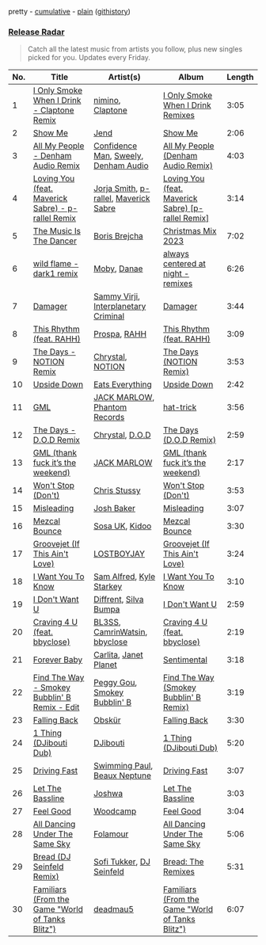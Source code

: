 pretty - [cumulative](/playlists/cumulative/Release%20Radar.md) - [plain](/playlists/plain/37i9dQZEVXbsudmxBFKW7G) ([githistory](https://github.githistory.xyz/vitokorn/spotify-playlist-archive/blob/master/playlists/plain/37i9dQZEVXbsudmxBFKW7G))
### [Release Radar](https://open.spotify.com/playlist/37i9dQZEVXbsudmxBFKW7G)

> Catch all the latest music from artists you follow, plus new singles picked for you. Updates every Friday.

| No. | Title | Artist(s) | Album | Length |
|---|---|---|---|---|
| 1 | [I Only Smoke When I Drink - Claptone Remix](https://open.spotify.com/track/1OtJwDNkoC25sBrBu6wHJv) | [nimino](https://open.spotify.com/artist/5x0R3zoC09GMiRJomoexLV), [Claptone](https://open.spotify.com/artist/4mncDFjVLUa3s025Tct3Ry) | [I Only Smoke When I Drink Remixes](https://open.spotify.com/album/49SdiGWkN6XqxoYeQPHRzd) | 3:05 |
| 2 | [Show Me](https://open.spotify.com/track/1kr1CuVE3YH4awSCN0Jj08) | [Jend](https://open.spotify.com/artist/56WlN4e9YbaEI8KdXaFgTN) | [Show Me](https://open.spotify.com/album/6hi53PmXjoEF55zbFpgTjH) | 2:06 |
| 3 | [All My People - Denham Audio Remix](https://open.spotify.com/track/7DCe5FBxNioDJ4rqPJPdND) | [Confidence Man](https://open.spotify.com/artist/0RwXnFrEoI8tltFvYpJgP6), [Sweely](https://open.spotify.com/artist/1SYJDHr7kjUL4LlfK1jJ9m), [Denham Audio](https://open.spotify.com/artist/2gyrzIEBDddx6GsW60DnW1) | [All My People (Denham Audio Remix)](https://open.spotify.com/album/6v21rRIAYgEmdSEtBbCgc9) | 4:03 |
| 4 | [Loving You (feat. Maverick Sabre) - p-rallel Remix](https://open.spotify.com/track/1RBwqOOstUHSyDswQW02Hp) | [Jorja Smith](https://open.spotify.com/artist/1CoZyIx7UvdxT5c8UkMzHd), [p-rallel](https://open.spotify.com/artist/0YSI1Vwzd1u7wO7p3md4qD), [Maverick Sabre](https://open.spotify.com/artist/0ukgrNYk51TkMQr0f2Br4Q) | [Loving You (feat. Maverick Sabre) [p-rallel Remix]](https://open.spotify.com/album/10RvfUmFElbOepMjn1nz38) | 3:14 |
| 5 | [The Music Is The Dancer](https://open.spotify.com/track/0MT9UQwK6VpvaTNUWLkkcV) | [Boris Brejcha](https://open.spotify.com/artist/6caPJFLv1wesmM7gwK1ACy) | [Christmas Mix 2023](https://open.spotify.com/album/6ucM5dfEYBPExrcSTwmGfY) | 7:02 |
| 6 | [wild flame - dark1 remix](https://open.spotify.com/track/3NbyKUSoiVjNdl71FhKsw4) | [Moby](https://open.spotify.com/artist/3OsRAKCvk37zwYcnzRf5XF), [Danae](https://open.spotify.com/artist/4XGbImQ57lk6FWLIWYpOWM) | [always centered at night - remixes](https://open.spotify.com/album/0FwiMRIlzKZEXLDwkxxS2j) | 6:26 |
| 7 | [Damager](https://open.spotify.com/track/7lNxQksP0anFNGEq8zsjMS) | [Sammy Virji](https://open.spotify.com/artist/1GuqTQbuixFHD6eBkFwVcb), [Interplanetary Criminal](https://open.spotify.com/artist/6uJ51uV5rYzu1MJkC4CceI) | [Damager](https://open.spotify.com/album/2BtrCfwSWpUByzO4leFHJB) | 3:44 |
| 8 | [This Rhythm (feat. RAHH)](https://open.spotify.com/track/6IJXIYexhKZHKbYYPleAUT) | [Prospa](https://open.spotify.com/artist/6HabM2PUM519iIxervGWSb), [RAHH](https://open.spotify.com/artist/1WR2sls6n0N1usqywvysnX) | [This Rhythm (feat. RAHH)](https://open.spotify.com/album/6byZV4u6nwuuGLFY3TaMzh) | 3:09 |
| 9 | [The Days - NOTION Remix](https://open.spotify.com/track/2FAZskT9yRjp2Oow9szJD8) | [Chrystal](https://open.spotify.com/artist/5bQ3wFgekuIMIcWJuxkqLK), [NOTION](https://open.spotify.com/artist/1uRVM0wBdtyEuU582EeKJM) | [The Days (NOTION Remix)](https://open.spotify.com/album/15gT6ikjvzrlIxQ5eTpqLJ) | 3:53 |
| 10 | [Upside Down](https://open.spotify.com/track/0c4Nc8b09Ry23plhCf387W) | [Eats Everything](https://open.spotify.com/artist/4W991QdgKWX4TO864ypInA) | [Upside Down](https://open.spotify.com/album/3GE1ciHI7qSIoY8HQ2jePH) | 2:42 |
| 11 | [GML](https://open.spotify.com/track/591lLgFEVR2txtMDkmwwE5) | [JACK MARLOW](https://open.spotify.com/artist/5qIDbjJ9VyV3eogXzEA6H3), [Phantom Records](https://open.spotify.com/artist/1dHcunJQkysyrXIhVS7rOE) | [hat-trick](https://open.spotify.com/album/2sJV3sIbIUioDuXELCXSjp) | 3:56 |
| 12 | [The Days - D.O.D Remix](https://open.spotify.com/track/23VwsDnz3bvQYiwOTGfC1L) | [Chrystal](https://open.spotify.com/artist/5bQ3wFgekuIMIcWJuxkqLK), [D.O.D](https://open.spotify.com/artist/0Cs47vvRsPgEfliBU9KDiB) | [The Days (D.O.D Remix)](https://open.spotify.com/album/2dH7BWztKQOznx7LT4l65I) | 2:59 |
| 13 | [GML (thank fuck it’s the weekend)](https://open.spotify.com/track/1ylAagblXaekleEan37UQR) | [JACK MARLOW](https://open.spotify.com/artist/5qIDbjJ9VyV3eogXzEA6H3) | [GML (thank fuck it’s the weekend)](https://open.spotify.com/album/4APevZB8PfwjBUGKNbda0V) | 2:17 |
| 14 | [Won't Stop (Don't)](https://open.spotify.com/track/43FiKNMmSDaI7V1U8i5CZI) | [Chris Stussy](https://open.spotify.com/artist/3BxjasMelf9pKaE4f7Y0So) | [Won't Stop (Don't)](https://open.spotify.com/album/0wL4LsbLuwgFzqytJj97Lu) | 3:53 |
| 15 | [Misleading](https://open.spotify.com/track/6yozk84rHLypCWk50d5mTE) | [Josh Baker](https://open.spotify.com/artist/4zf8Awb8y1X9qwL4oiVRd6) | [Misleading](https://open.spotify.com/album/4a47UgngMFU3wHG12oPQN5) | 3:07 |
| 16 | [Mezcal Bounce](https://open.spotify.com/track/5Wr6bUQZoQYxXonKQCoQAt) | [Sosa UK](https://open.spotify.com/artist/3JlN0MeWVJq0vjvsvWCRZ5), [Kidoo](https://open.spotify.com/artist/0oM2tcepZGxojGEvnYrIOD) | [Mezcal Bounce](https://open.spotify.com/album/2aJEt3IXffsdzso2o80yQa) | 3:30 |
| 17 | [Groovejet (If This Ain't Love)](https://open.spotify.com/track/6LB6i2iCywifKHg0w5PJ1Q) | [LOSTBOYJAY](https://open.spotify.com/artist/1k0BkkbwTGZGBqrNWwuucL) | [Groovejet (If This Ain't Love)](https://open.spotify.com/album/271PMAzZstjYBAyypPMrPi) | 3:24 |
| 18 | [I Want You To Know](https://open.spotify.com/track/3lXC7mTOd15oE6nmrG0HLW) | [Sam Alfred](https://open.spotify.com/artist/4PVzoVUDxey3mxGdkf4HgR), [Kyle Starkey](https://open.spotify.com/artist/1crvHImsszKXTJr4wsOPhe) | [I Want You To Know](https://open.spotify.com/album/2zAwgvpAckW8rG7vgiDCZS) | 3:10 |
| 19 | [I Don't Want U](https://open.spotify.com/track/0riaqupdgVCf58PyhOoh26) | [Diffrent](https://open.spotify.com/artist/7mycnkT3eOskxxGbN9skkV), [Silva Bumpa](https://open.spotify.com/artist/2dPLkqesvPXpIlP65JoLrf) | [I Don't Want U](https://open.spotify.com/album/1APiHnDcdonUwy6mtfUpeO) | 2:59 |
| 20 | [Craving 4 U (feat. bbyclose)](https://open.spotify.com/track/2j6CAcq3nUjNCdEAE9xYpZ) | [BL3SS](https://open.spotify.com/artist/6kbR2eL4hecj3rFwGOsYsI), [CamrinWatsin](https://open.spotify.com/artist/20rKUmFZsfv9GBXiv6R9d6), [bbyclose](https://open.spotify.com/artist/2UNjfzEkfsdWVDwnuD6vdH) | [Craving 4 U (feat. bbyclose)](https://open.spotify.com/album/6VIs4Ijm0PCcaIFZdaRlY0) | 2:19 |
| 21 | [Forever Baby](https://open.spotify.com/track/07A5bghc5rp1kXuAYwl7Eo) | [Carlita](https://open.spotify.com/artist/1GVbOnrND8b3eh2JZ4opw8), [Janet Planet](https://open.spotify.com/artist/6WaeCF7BKSHfUuOj4ggRoq) | [Sentimental](https://open.spotify.com/album/15JwpSbmrg94260qjQQYse) | 3:18 |
| 22 | [Find The Way - Smokey Bubblin' B Remix - Edit](https://open.spotify.com/track/2ZPtUFGyi6SrPCSSnXwenD) | [Peggy Gou](https://open.spotify.com/artist/2mLA48B366zkELXYx7hcDN), [Smokey Bubblin' B](https://open.spotify.com/artist/1iXq8vdKgJp43m1vhiAmUM) | [Find The Way (Smokey Bubblin' B Remix)](https://open.spotify.com/album/0VGwTefFVC2h5X9UBQ3qm8) | 3:19 |
| 23 | [Falling Back](https://open.spotify.com/track/6Vd1DMK1agDDFoAJyvSSaI) | [Obskür](https://open.spotify.com/artist/29MTNlaVntQaQiDyj8KGwx) | [Falling Back](https://open.spotify.com/album/1PNLHxshVVuPtCQgY7tWGo) | 3:30 |
| 24 | [1 Thing (DJibouti Dub)](https://open.spotify.com/track/0iwEad4T5N0dQVoPcR3ADH) | [DJibouti](https://open.spotify.com/artist/2PyUWRpP3uy6MrZB1rPxQw) | [1 Thing (DJibouti Dub)](https://open.spotify.com/album/1QubZs56qbXL6Tce8ysA24) | 5:20 |
| 25 | [Driving Fast](https://open.spotify.com/track/6bVY1XClQ5LNXZsF9J7uOz) | [Swimming Paul](https://open.spotify.com/artist/5rEwPEAHq2q1yW3wF4av5s), [Beaux Neptune](https://open.spotify.com/artist/78yjqwSo3AshRgJwAfeFZj) | [Driving Fast](https://open.spotify.com/album/1LM3dBanBig1Fqy4IwF0E8) | 3:07 |
| 26 | [Let The Bassline](https://open.spotify.com/track/4ctjGkIZwdQ1RLSQYALPb0) | [Joshwa](https://open.spotify.com/artist/1PzAgFVk9v8cxn9flrqrv5) | [Let The Bassline](https://open.spotify.com/album/7ba0aNGkTofG4Iz4IDDa2W) | 3:03 |
| 27 | [Feel Good](https://open.spotify.com/track/7bcIg56ekbCMyYKQGyB9Mh) | [Woodcamp](https://open.spotify.com/artist/4X4OIDYqg755pwdswXUXb3) | [Feel Good](https://open.spotify.com/album/19kBzWKFMIYIC2rQGeDdz9) | 3:04 |
| 28 | [All Dancing Under The Same Sky](https://open.spotify.com/track/34nU6alDYCoJUQCPEgzrNl) | [Folamour](https://open.spotify.com/artist/6pJY5At9SiMpAOBrw9YosS) | [All Dancing Under The Same Sky](https://open.spotify.com/album/7neGZmdsrMN8lCICKR7LuR) | 5:06 |
| 29 | [Bread (DJ Seinfeld Remix)](https://open.spotify.com/track/5AWTt0ZbIAqOzS14Liqpk9) | [Sofi Tukker](https://open.spotify.com/artist/586uxXMyD5ObPuzjtrzO1Q), [DJ Seinfeld](https://open.spotify.com/artist/37YzpfBeFju8QRZ3g0Ha1Q) | [Bread: The Remixes](https://open.spotify.com/album/0fdeYl2s70ftEpAfpU6JPh) | 5:31 |
| 30 | [Familiars (From the Game "World of Tanks Blitz")](https://open.spotify.com/track/4jaoBjvV9goyLG0o41Uhzx) | [deadmau5](https://open.spotify.com/artist/2CIMQHirSU0MQqyYHq0eOx) | [Familiars (From the Game "World of Tanks Blitz")](https://open.spotify.com/album/5dbaxGVxlxtaV8vVcQ4nYF) | 6:07 |